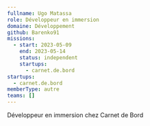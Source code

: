 ```yaml
---
fullname: Ugo Matassa
role: Développeur en immersion
domaine: Développement
github: Barenko91
missions:
  - start: 2023-05-09
    end: 2023-05-14
    status: independent
    startups:
      - carnet.de.bord
startups:
  - carnet.de.bord
memberType: autre
teams: []
---
```

Développeur en immersion chez Carnet de Bord